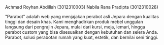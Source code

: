 Achmad Royhan Abdillah (3012310003)
Nabila Rana Pradipta (3012310028)

"Parabot" adalah web yang menjajakan perabot asli Jepara dengan kualitas tinggi dan desain khas. Kami menghadirkan produk mebel unggulan langsung dari pengrajin Jepara, mulai dari kursi, meja, lemari, hingga perabot custom yang bisa disesuaikan dengan kebutuhan dan selera Anda. Parabot, solusi perabotan rumah yang kuat, estetik, dan bernilai seni tinggi.



